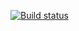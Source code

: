 [![Build status](https://ci.appveyor.com/api/projects/status/5apd3p3r32i8rejs?svg=true)](https://ci.appveyor.com/project/Nataliya2020/ra-homework-hook-frontend)

